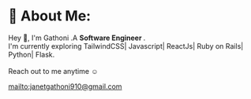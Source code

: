 # 💫 About Me:
Hey 👋, I'm Gathoni .A <b>Software Engineer </b>.
<br>I'm currently exploring TailwindCSS| Javascript| ReactJs| Ruby on Rails| Python| Flask.
<br><br>
Reach out to me anytime ☺️

<mailto:janetgathoni910@gmail.com>



